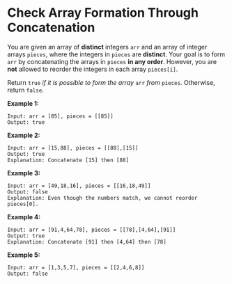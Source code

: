 # Check Array Formation Through Concatenation

You are given an array of **distinct** integers `arr` and an array of integer arrays `pieces`, where the integers in `pieces` are **distinct**. Your goal is to form `arr` by concatenating the arrays in `pieces` **in any order**. However, you are **not** allowed to reorder the integers in each array `pieces[i]`.

Return `true` _if it is possible to form the array_ `arr` _from_ `pieces`. Otherwise, return `false`.

**Example 1:**

```text
Input: arr = [85], pieces = [[85]]
Output: true
```

**Example 2:**

```text
Input: arr = [15,88], pieces = [[88],[15]]
Output: true
Explanation: Concatenate [15] then [88]
```

**Example 3:**

```text
Input: arr = [49,18,16], pieces = [[16,18,49]]
Output: false
Explanation: Even though the numbers match, we cannot reorder pieces[0].
```

**Example 4:**

```text
Input: arr = [91,4,64,78], pieces = [[78],[4,64],[91]]
Output: true
Explanation: Concatenate [91] then [4,64] then [78]
```

**Example 5:**

```text
Input: arr = [1,3,5,7], pieces = [[2,4,6,8]]
Output: false
```






